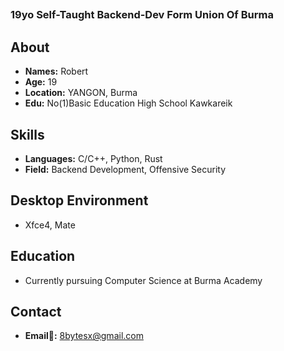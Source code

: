 ## <h3>19yo Self-Taught Backend-Dev Form Union Of Burma</h3>


## About 
- **Names:** Robert 
- **Age:** 19
- **Location:** YANGON, Burma
- **Edu:** No(1)Basic Education High School Kawkareik 
  
## Skills 
- **Languages:** C/C++, Python, Rust
- **Field:** Backend Development, Offensive Security

## Desktop Environment
- Xfce4, Mate

## Education
- Currently pursuing Computer Science at Burma Academy

## Contact
- **Email💌:** 8bytesx@gmail.com
